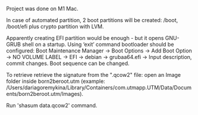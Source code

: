 Project was done on M1 Mac.

In case of automated partition, 2 boot partitions will be created: /boot, /boot/efi plus crypto partition with LVM.

Apparently creating EFI partition would be enough - but it opens GNU-GRUB shell on a startup. 
Using ‘exit’ command bootloader should be configured:
Boot Maintenance Manager 
→ Boot Options 
→ Add Boot Option 
→ NO VOLUME LABEL 
→ EFI 
→ debian 
→ grubaa64.efi 
→ Input description, commit changes.
Boot sequence can be changed.

To retrieve retrieve the signature from the ".qcow2" file:
open an Image folder inside born2beroot.utm
(example:
/Users/dariagoremykina/Library/Containers/com.utmapp.UTM/Data/Documents/born2beroot.utm/Images).

Run 'shasum data.qcow2' command.
